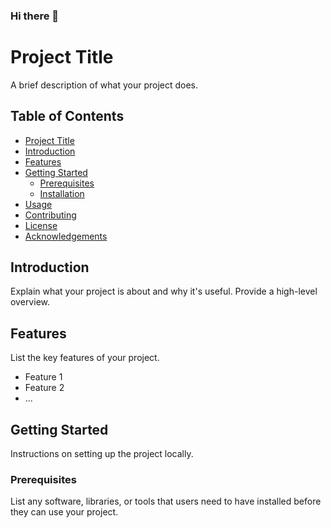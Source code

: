 ### Hi there 👋

<!--
**mukund26/mukund26** is a ✨ _special_ ✨ repository because its `README.md` (this file) appears on your GitHub profile.

Here are some ideas to get you started:

- 🔭 I’m currently working on ...
- 🌱 I’m currently learning ...
- 👯 I’m looking to collaborate on ...
- 🤔 I’m looking for help with ...
- 💬 Ask me about ...
- 📫 How to reach me: ...
- 😄 Pronouns: ...
- ⚡ Fun fact: ...
-->


# Project Title

A brief description of what your project does.

## Table of Contents

- [Project Title](#project-title)
- [Introduction](#introduction)
- [Features](#features)
- [Getting Started](#getting-started)
  - [Prerequisites](#prerequisites)
  - [Installation](#installation)
- [Usage](#usage)
- [Contributing](#contributing)
- [License](#license)
- [Acknowledgements](#acknowledgements)

## Introduction

Explain what your project is about and why it's useful. Provide a high-level overview.

## Features

List the key features of your project.

- Feature 1
- Feature 2
- ...

## Getting Started

Instructions on setting up the project locally.

### Prerequisites

List any software, libraries, or tools that users need to have installed before they can use your project.

